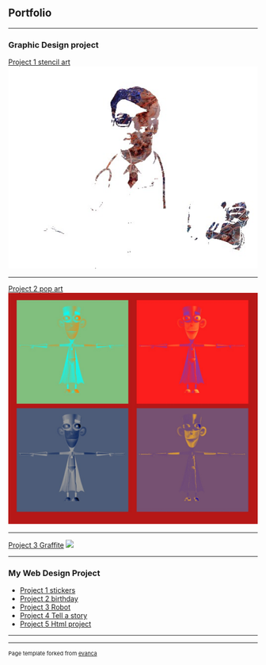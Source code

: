 ## Portfolio

---

### Graphic Design project

[Project 1 stencil art]()
<img src="images/scien.jpg?raw=true"/>

---
[Project 2 pop art](/pdf/sample_presentation.pdf)
<img src="images/pop art.jpg?raw=true"/>

---
[Project 3 Graffite](http://example.com/)
<img src="images/graffite.jpg?raw=true"/>

---

### My Web Design Project

- [Project 1 stickers](https://trinket.io/html/3c09f170fe)
- [Project 2 birthday](https://trinket.io/html/6227cf49fc)
- [Project 3 Robot](https://trinket.io/html/a71e163454)
- [Project 4 Tell a story](https://trinket.io/html/b850ea70b7)
- [Project 5 Html project](https://trinket.io/html/71f18fbd07)

---




---
<p style="font-size:11px">Page template forked from <a href="https://github.com/evanca/quick-portfolio">evanca</a></p>
<!-- Remove above link if you don't want to attibute -->
